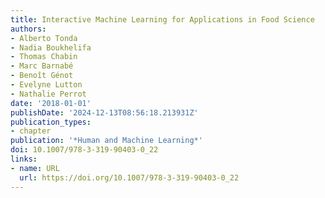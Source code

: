 ```yaml
---
title: Interactive Machine Learning for Applications in Food Science
authors:
- Alberto Tonda
- Nadia Boukhelifa
- Thomas Chabin
- Marc Barnabé
- Benoît Génot
- Evelyne Lutton
- Nathalie Perrot
date: '2018-01-01'
publishDate: '2024-12-13T08:56:18.213931Z'
publication_types:
- chapter
publication: '*Human and Machine Learning*'
doi: 10.1007/978-3-319-90403-0_22
links:
- name: URL
  url: https://doi.org/10.1007/978-3-319-90403-0_22
---
```

